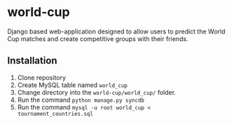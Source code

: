 world-cup
=========

Django based web-application designed to allow users to predict the World Cup matches and create competitive groups with their friends.

Installation
-------------
1. Clone repository
2. Create MySQL table named ``world_cup``
3. Change directory into the ``world-cup/world_cup/`` folder.
4. Run the command ``python manage.py syncdb``
5. Run the command ``mysql -u root world_cup < tournament_countries.sql``
